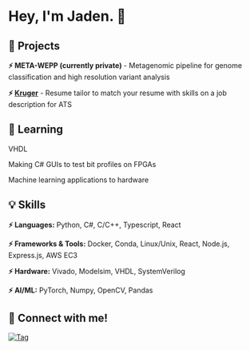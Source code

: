 # Hey, I'm Jaden.  🔭

## 🔨 Projects
**⚡ META-WEPP (currently private)** - Metagenomic pipeline for genome classification and high resolution variant analysis

**⚡ [Kruger](https://github.com/jadenseangmany/Kruger)** - Resume tailor to match your resume with skills on a job description for ATS 

## 🌱 Learning

VHDL

Making C# GUIs to test bit profiles on FPGAs

Machine learning applications to hardware

## 💡 Skills

**⚡ Languages:** Python, C#, C/C++, Typescript, React

**⚡ Frameworks & Tools:** Docker, Conda, Linux/Unix, React, Node.js, Express.js, AWS EC3

**⚡ Hardware:** Vivado, Modelsim, VHDL, SystemVerilog

**⚡ AI/ML:** PyTorch, Numpy, OpenCV, Pandas

## 🧩 Connect with me!

[![Tag](https://img.shields.io/badge/LinkedIn-Profile-blue)](https://www.linkedin.com/in/jadenseangmany)


<!--
**jadenseangmany/jadenseangmany** is a ✨ _special_ ✨ repository because its `README.md` (this file) appears on your GitHub profile.

Here are some ideas to get you started:

- 🔭 I’m currently working on ...
- 🌱 I’m currently learning ...
- 👯 I’m looking to collaborate on ...
- 🤔 I’m looking for help with ...
- 💬 Ask me about ...
- 📫 How to reach me: ...
- 😄 Pronouns: ...
- ⚡ Fun fact: ...
-->
